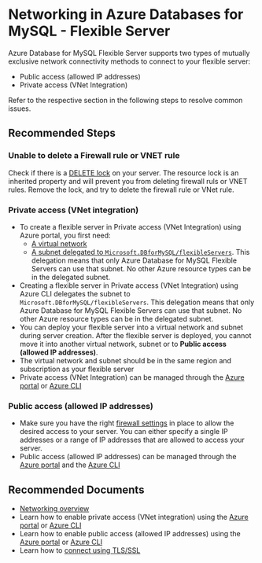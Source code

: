 <properties
  pagetitle="Networking in Azure Databases for MySQL - Flexible Server&#xD;"
  description="Networking in Azure Databases for MySQL - Flexible Server"
  service="microsoft.dbformysql"
  resource="flexibleservers"
  ms.author="ambhatna,sumuth"
  selfhelptype="Generic"
  supporttopicids="32747628"
  resourcetags="servers,databases"
  productpesids="17344"
  cloudenvironments="public,fairfax,usnat,ussec"
  articleid="f9cb4c29-6c2e-4155-9943-05b00171e589"
  ownershipid="AzureData_AzureDatabaseforMySQL" />
# Networking in Azure Databases for MySQL - Flexible Server

Azure Database for MySQL Flexible Server supports two types of mutually exclusive network connectivity methods to connect to your flexible server:

* Public access (allowed IP addresses)
* Private access (VNet Integration)

Refer to the respective section in the following steps to resolve common issues.

## **Recommended Steps**

### Unable to delete a Firewall rule or VNET rule 

Check if there is a [DELETE lock](https://docs.microsoft.com/azure/azure-resource-manager/management/lock-resources#managed-applications-and-locks) on your server. The resource lock is an inherited property and will prevent you from deleting firewall ruls or VNET rules. Remove the lock, and try to delete the firewall rule or VNet rule. 

### Private access (VNet integration)

* To create a flexible server in Private access (VNet Integration) using Azure portal, you first need:
  * [A virtual network](https://docs.microsoft.com/azure/virtual-network/quick-create-portal#create-a-virtual-network)
  * [A subnet delegated to `Microsoft.DBforMySQL/flexibleServers`](https://docs.microsoft.com/azure/virtual-network/manage-subnet-delegation#delegate-a-subnet-to-an-azure-service). This delegation means that only Azure Database for MySQL Flexible Servers can use that subnet. No other Azure resource types can be in the delegated subnet.
* Creating a flexible server in Private access (VNet Integration) using Azure CLI delegates the subnet to `Microsoft.DBforMySQL/flexibleServers`. This delegation means that only Azure Database for MySQL Flexible Servers can use that subnet. No other Azure resource types can be in the delegated subnet.
* You can deploy your flexible server into a virtual network and subnet during server creation. After the flexible server is deployed, you cannot move it into another virtual network, subnet or to **Public access (allowed IP addresses)**.
* The virtual network and subnet should be in the same region and subscription as your flexible server
* Private access (VNet Integration) can be managed through the [Azure portal](https://docs.microsoft.com/azure/mysql/flexible-server/how-to-manage-virtual-network-portal) or [Azure CLI](https://docs.microsoft.com/azure/mysql/flexible-server/how-to-manage-virtual-network-cli)

### Public access (allowed IP addresses)

* Make sure you have the right [firewall settings](https://docs.microsoft.com/azure/mysql/flexible-server/concepts-networking#firewall-rules) in place to allow the desired access to your server. You can either specify a single IP addresses or a range of IP addresses that are allowed to access your server.
* Public access (allowed IP addresses) can be managed through the [Azure portal](https://docs.microsoft.com/azure/mysql/flexible-server/how-to-manage-firewall-portal) and the [Azure CLI](https://docs.microsoft.com/azure/mysql/flexible-server/how-to-manage-firewall-cli)

## **Recommended Documents**

* [Networking overview](https://docs.microsoft.com/azure/mysql/flexible-server/concepts-networking)
* Learn how to enable private access (VNet integration) using the [Azure portal](https://docs.microsoft.com/azure/mysql/flexible-server/how-to-manage-virtual-network-portal) or [Azure CLI](https://docs.microsoft.com/azure/mysql/flexible-server/how-to-manage-virtual-network-cli)
* Learn how to enable public access (allowed IP addresses) using the [Azure portal](https://docs.microsoft.com/azure/mysql/flexible-server/how-to-manage-firewall-portal) or [Azure CLI](https://docs.microsoft.com/azure/mysql/flexible-server/how-to-manage-firewall-cli)
* Learn how to [connect using TLS/SSL](https://docs.microsoft.com/azure/mysql/flexible-server/how-to-connect-tls-ssl)
